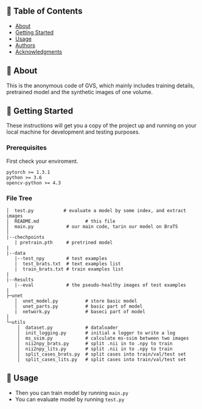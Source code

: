 ## 📝 Table of Contents

- [About](#about)
- [Getting Started](#getting_started)
- [Usage](#usage)
- [Authors](#authors)
- [Acknowledgments](#acknowledgement)

## 🧐 About <a name = "about"></a>

This is the anonymous code of GVS, which mainly includes training details, pretrained model and the synthetic images of one volume.



## 🏁 Getting Started <a name = "getting_started"></a>

These instructions will get you a copy of the project up and running on your local machine for development and testing purposes. 

### Prerequisites

First check your enviroment.

```
pytorch >= 1.3.1
python >= 3.6
opencv-python >= 4.3
```

### File Tree

```
│  test.py           # evaluate a model by some index, and extract images
│  README.md                 # this file
│  main.py            # our main code, tarin our model on BraTS
│
|--chechpoints        
   | pretrain.pth     # pretrined model
|
|--data 
   |--test_npy        # test examples
   |  test_brats.txt  # text examples list
   |  train_brats.txt # train examples list    
|
|--Results
   |--eval            # the pseudo-healthy images of test examples          
|
├─unet
   │  unet_model.py          # store basic model
   │  unet_parts.py          # basic part of model
   |  network.py             # baseci part of model
│  
└─utils
    │  dataset.py            # dataloader
    │  init_logging.py       # initial a logger to write a log
    │  ms_ssim.py            # calculate ms-ssim between two images
    │  nii2npy_brats.py      # split .nii in to .npy to train 
    │  nii2npy_lits.py       # split .nii in to .npy to train 
    │  split_cases_brats.py  # split cases into train/val/test set
    │  split_cases_lits.py   # split cases into train/val/test set

```

## 🎈 Usage <a name="usage"></a>

* Then you can train model by running ```main.py```
* You can evaluate model by running ```test.py```

